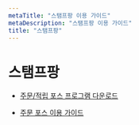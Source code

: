 ```yaml
---
metaTitle: "스탬프팡 이용 가이드"
metaDescription: "스탬프팡 이용 가이드"
title: "스탬프팡"
---
```


# 스탬프팡

- [주문/적립 포스 프로그램 다운로드](/spang/posdown)

- [주문 포스 이용 가이드](https://smallbiz.notion.site/POS_-3a508d090cbd4545aa0e41af4bcd12f2)
